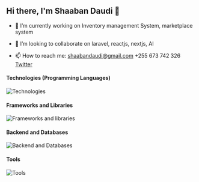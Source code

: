 ## Hi there, I'm Shaaban Daudi 👋

- 🔭 I’m currently working on Inventory management System, marketplace system
<!-- - 🌱 I’m currently learning ... -->
- 👯 I’m looking to collaborate on laravel, reactjs, nextjs, AI
<!-- - 🤔 I’m looking for help with ... -->
- 📫 How to reach me: shaabandaudi@gmail.com +255 673 742 326 [Twitter](https://x.com/SMDKING6)

#### Technologies (Programming Languages)
![Technologies](https://skillicons.dev/icons?i=php,html,css,sass,js,dart,c,cpp,java,python)

#### Frameworks and Libraries
 ![Frameworks and libraries](https://skillicons.dev/icons?i=laravel,react,next,django,flutter,flask)

 #### Backend and Databases
 ![Backend and Databases](https://skillicons.dev/icons?i=postgres,mysql,nodejs,firebase,express,mongodb)

 #### Tools
 ![Tools](https://skillicons.dev/icons?i=vscode,vim,git,github,xd,npm)

